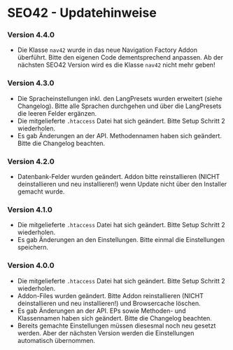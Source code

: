SEO42 - Updatehinweise
======================

### Version 4.4.0

* Die Klasse `nav42` wurde in das neue Navigation Factory Addon überführt. Bitte den eigenen Code dementsprechend anpassen. Ab der nächsten SEO42 Version wird es die Klasse `nav42` nicht mehr geben!

### Version 4.3.0

* Die Spracheinstellungen inkl. den LangPresets wurden erweitert (siehe Changelog). Bitte alle Sprachen durchgehen und über die LangPresets die leeren Felder ergänzen.
* Die mitgelieferte `.htaccess` Datei hat sich geändert. Bitte Setup Schritt 2 wiederholen.
* Es gab Änderungen an der API. Methodennamen haben sich geändert. Bitte die Changelog beachten.

### Version 4.2.0

* Datenbank-Felder wurden geändert. Addon bitte reinstallieren (NICHT deinstallieren und neu installieren!) wenn Update nicht über den Installer gemacht wurde.

### Version 4.1.0

* Die mitgelieferte `.htaccess` Datei hat sich geändert. Bitte Setup Schritt 2 wiederholen.
* Es gab Änderungen an den Einstellungen. Bitte einmal die Einstellungen speichern.

### Version 4.0.0

* Die mitgelieferte `.htaccess` Datei hat sich geändert. Bitte Setup Schritt 2 wiederholen.
* Addon-Files wurden geändert. Bitte Addon reinstallieren (NICHT deinstallieren und neu installieren!) und Browsercache löschen.
* Es gab Änderungen an der API. EPs sowie Methoden- und Klassennamen haben sich geändert. Bitte die Changelog beachten.
* Bereits gemachte Einstellungen müssen diesesmal noch neu gesetzt werden. Aber der nächsten Version werden die Einstellungen automatisch übernommen.


